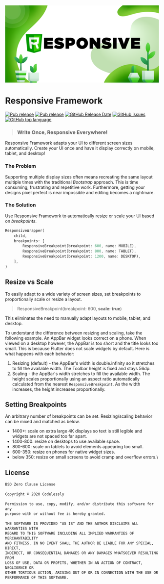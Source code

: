 ![Screenshots](images/Responsive%20Cover.png)
# Responsive Framework
[![Pub release](https://img.shields.io/badge/flutter-responsive-brightgreen.svg?style=flat-square)](https://github.com/Codelessly/ResponsiveFramework) [![Pub release](https://img.shields.io/pub/v/responsive_Framework.svg?style=flat-square)](https://pub.dev/packages/responsive_Framework) [![GitHub Release Date](https://img.shields.io/github/release-date/Codelessly/ResponsiveFramework.svg?style=flat-square)](https://github.com/Codelessly/ResponsiveFramework) [![GitHub issues](https://img.shields.io/github/issues/Codelessly/ResponsiveFramework.svg?style=flat-square)](https://github.com/Codelessly/ResponsiveFramework/issues) [![GitHub top language](https://img.shields.io/github/languages/top/Codelessly/ResponsiveFramework.svg?style=flat-square)](https://github.com/Codelessly/ResponsiveFramework)

> ### Write Once, Responsive Everywhere!

Responsive Framework adapts your UI to different screen sizes automatically. Create your UI once and have it display correctly on mobile, tablet, and desktop!

### The Problem
Supporting multiple display sizes often means recreating the same layout multiple times with the traditional _Bootstrap_ approach. This is time consuming, frustrating and repetitive work. Furthermore, getting your designs pixel perfect is near impossible and editing becomes a nightmare.
### The Solution
Use Responsive Framework to automatically resize or scale your UI based on _breakpoints_.

```dart
ResponsiveWrapper(
    child,
    breakpoints: [
        ResponsiveBreakpoint(breakpoint: 600, name: MOBILE),
        ResponsiveBreakpoint(breakpoint: 800, name: TABLET),
        ResponsiveBreakpoint(breakpoint: 1200, name: DESKTOP),
    ],
)
```


## Resize vs Scale

To easily adapt to a wide variety of screen sizes, set breakpoints to proportionally scale or resize a layout.

> ResponsiveBreakpoint(breakpoint: 600, **scale: true**)

This eliminates the need to manually adapt layouts to mobile, tablet, and desktop.

To understand the difference between resizing and scaling, take the following example. 
An AppBar widget looks correct on a phone. When viewed on a desktop however, the AppBar is too short and the title looks too small. This is because Flutter does not scale widgets by default. 
Here is what happens with each behavior: 
1. Resizing (default) - the AppBar's width is double.infinity so it stretches to fill the available width. The Toolbar height is fixed and stays 56dp.
2. Scaling - the AppBar's width stretches to fill the available width. The height scales proportionally using an aspect ratio automatically calculated from the nearest `ResponsiveBreakpoint`. As the width increases, the height increases proportionally.

## Setting Breakpoints

An arbitrary number of breakpoints can be set. Resizing/scaling behavior can be mixed and matched as below.
 - 1400+: scale on extra large 4K displays so text is still legible and widgets are not spaced too far apart.
 - 1400-800: resize on desktops to use available space. 
 - 800-600: scale on tablets to avoid elements appearing too small.
 - 600-350: resize on phones for native widget sizes.
 - below 350: resize on small screens to avoid cramp and overflow errors.\
 
## License

    BSD Zero Clause License

    Copyright © 2020 Codelessly

    Permission to use, copy, modify, and/or distribute this software for any
    purpose with or without fee is hereby granted.

    THE SOFTWARE IS PROVIDED "AS IS" AND THE AUTHOR DISCLAIMS ALL WARRANTIES WITH
    REGARD TO THIS SOFTWARE INCLUDING ALL IMPLIED WARRANTIES OF MERCHANTABILITY
    AND FITNESS. IN NO EVENT SHALL THE AUTHOR BE LIABLE FOR ANY SPECIAL, DIRECT,
    INDIRECT, OR CONSEQUENTIAL DAMAGES OR ANY DAMAGES WHATSOEVER RESULTING FROM
    LOSS OF USE, DATA OR PROFITS, WHETHER IN AN ACTION OF CONTRACT, NEGLIGENCE OR
    OTHER TORTIOUS ACTION, ARISING OUT OF OR IN CONNECTION WITH THE USE OR
    PERFORMANCE OF THIS SOFTWARE.